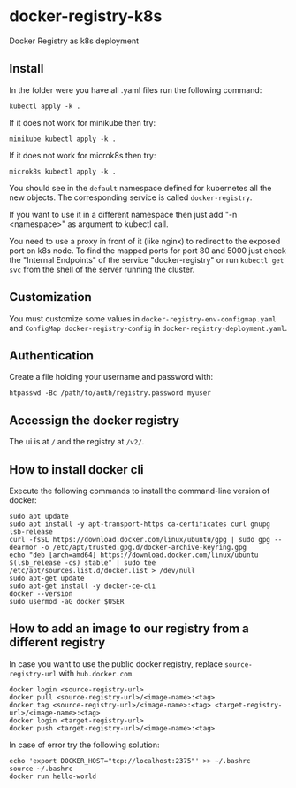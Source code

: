 # docker-registry-k8s

Docker Registry as k8s deployment

## Install

In the folder were you have all .yaml files run the following command:

```
kubectl apply -k .
```

If it does not work for minikube then try:

```
minikube kubectl apply -k .
```

If it does not work for microk8s then try:

```
microk8s kubectl apply -k .
```

You should see in the `default` namespace defined for kubernetes all the new objects.
The corresponding service is called `docker-registry`.

If you want to use it in a different namespace then just add "-n &lt;namespace&gt;" as argument to kubectl call.

You need to use a proxy in front of it (like nginx) to redirect to the exposed port on k8s node.
To find the mapped ports for port 80 and 5000 just check the "Internal Endpoints" of the service "docker-registry"
or run `kubectl get svc` from the shell of the server running the cluster.

## Customization

You must customize some values in `docker-registry-env-configmap.yaml` and `ConfigMap docker-registry-config` in `docker-registry-deployment.yaml`.

## Authentication

Create a file holding your username and password with:

```
htpasswd -Bc /path/to/auth/registry.password myuser
```

## Accessign the docker registry

The ui is at `/` and the registry at `/v2/`.

## How to install docker cli

Execute the following commands to install the command-line version of docker:

```
sudo apt update
sudo apt install -y apt-transport-https ca-certificates curl gnupg lsb-release
curl -fsSL https://download.docker.com/linux/ubuntu/gpg | sudo gpg --dearmor -o /etc/apt/trusted.gpg.d/docker-archive-keyring.gpg
echo "deb [arch=amd64] https://download.docker.com/linux/ubuntu $(lsb_release -cs) stable" | sudo tee /etc/apt/sources.list.d/docker.list > /dev/null
sudo apt-get update
sudo apt-get install -y docker-ce-cli
docker --version
sudo usermod -aG docker $USER
```

## How to add an image to our registry from a different registry

In case you want to use the public docker registry, replace `source-registry-url` with `hub.docker.com`.

```
docker login <source-registry-url>
docker pull <source-registry-url>/<image-name>:<tag>
docker tag <source-registry-url>/<image-name>:<tag> <target-registry-url>/<image-name>:<tag>
docker login <target-registry-url>
docker push <target-registry-url>/<image-name>:<tag>
```

In case of error try the following solution:

```
echo 'export DOCKER_HOST="tcp://localhost:2375"' >> ~/.bashrc
source ~/.bashrc
docker run hello-world
```
